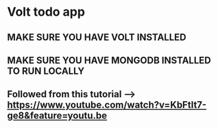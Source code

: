 # Volt todo app

## MAKE SURE YOU HAVE VOLT INSTALLED
## MAKE SURE YOU HAVE MONGODB INSTALLED TO RUN LOCALLY

## Followed from this tutorial --> https://www.youtube.com/watch?v=KbFtIt7-ge8&feature=youtu.be

